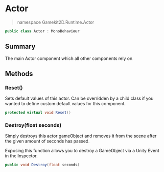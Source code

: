 # Actor
> namespace Gamekit2D.Runtime.Actor
```csharp
public class Actor : MonoBehaviour
```

## Summary
The main Actor component which all other components rely on.

## Methods
### Reset()
Sets default values of this actor. Can be overridden by a child class if you wanted to define custom default values for this component.
```csharp
protected virtual void Reset()
```

### Destroy(float seconds)
Simply destroys this actor gameObject and removes it from the scene after the given amount of seconds has passed.

Exposing this function allows you to destroy a GameObject via a Unity Event in the Inspector.
```csharp
public void Destroy(float seconds)
```
